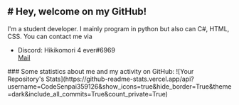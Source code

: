 <html>
  <body>
    <h2># Hey, welcome on my GitHub!</h2>
    <p>
      I'm a student developer. I mainly program in python but also can C#, HTML, CSS. You can contact me via 
      <ul>
        <li>Discord: Hikikomori 4 ever#6969</li>
        <a href="">Mail</a>
      </ul>
    </p>
  </body>
</html>
    ### Some statistics about me and my activity on GitHub: 
    ![Your Repository's Stats](https://github-readme-stats.vercel.app/api?username=CodeSenpai359126&show_icons=true&hide_border=True&theme=dark&include_all_commits=True&count_private=True)



